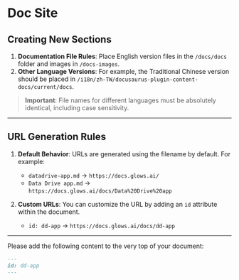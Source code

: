 # Doc Site

## Creating New Sections

1. **Documentation File Rules**: Place English version files in the `/docs/docs` folder and images in `/docs-images`.
2. **Other Language Versions**: For example, the Traditional Chinese version should be placed in `/i18n/zh-TW/docusaurus-plugin-content-docs/current/docs`.

> **Important**: File names for different languages must be absolutely identical, including case sensitivity.

-----

## URL Generation Rules

1. **Default Behavior**: URLs are generated using the filename by default. For example:

      * `datadrive-app.md` -\> `https://docs.glows.ai/`
      * `Data Drive app.md` -\> `https://docs.glows.ai/docs/Data%20Drive%20app`

2. **Custom URLs**: You can customize the URL by adding an `id` attribute within the document.

      * `id: dd-app` -\> `https://docs.glows.ai/docs/dd-app`

-----

Please add the following content to the very top of your document:

```markdown
---
id: dd-app
---
```
